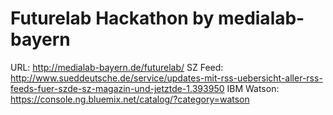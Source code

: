 # Futurelab Hackathon by medialab-bayern 


URL: http://medialab-bayern.de/futurelab/
SZ Feed: http://www.sueddeutsche.de/service/updates-mit-rss-uebersicht-aller-rss-feeds-fuer-szde-sz-magazin-und-jetztde-1.393950
IBM Watson: https://console.ng.bluemix.net/catalog/?category=watson
